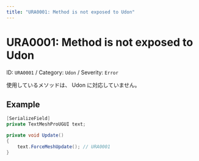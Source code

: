 ```yaml
---
title: "URA0001: Method is not exposed to Udon"
---
```


# URA0001: Method is not exposed to Udon

ID: `URA0001` /
Category: <code data-color="category-udon">Udon</code> /
Severity: <code data-color="severity-error">Error</code>

使用しているメソッドは、 Udon に対応していません。

## Example

```csharp
[SerializeField]
private TextMeshProUGUI text;

private void Update()
{
    text.ForceMeshUpdate(); // URA0001
}
```
